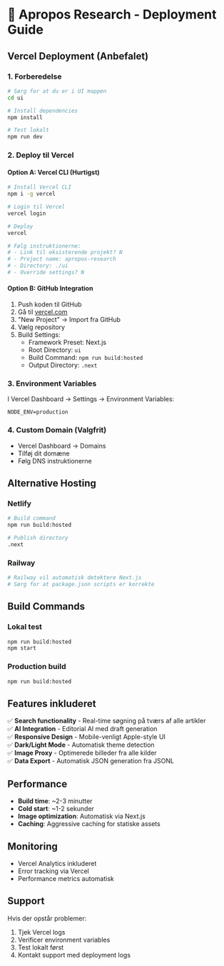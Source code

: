 # 🚀 Apropos Research - Deployment Guide

## Vercel Deployment (Anbefalet)

### 1. Forberedelse
```bash
# Sørg for at du er i UI mappen
cd ui

# Install dependencies
npm install

# Test lokalt
npm run dev
```

### 2. Deploy til Vercel

#### Option A: Vercel CLI (Hurtigst)
```bash
# Install Vercel CLI
npm i -g vercel

# Login til Vercel
vercel login

# Deploy
vercel

# Følg instruktionerne:
# - Link til eksisterende projekt? N
# - Project name: apropos-research
# - Directory: ./ui
# - Override settings? N
```

#### Option B: GitHub Integration
1. Push koden til GitHub
2. Gå til [vercel.com](https://vercel.com)
3. "New Project" → Import fra GitHub
4. Vælg repository
5. Build Settings:
   - Framework Preset: Next.js
   - Root Directory: `ui`
   - Build Command: `npm run build:hosted`
   - Output Directory: `.next`

### 3. Environment Variables
I Vercel Dashboard → Settings → Environment Variables:
```
NODE_ENV=production
```

### 4. Custom Domain (Valgfrit)
- Vercel Dashboard → Domains
- Tilføj dit domæne
- Følg DNS instruktionerne

## Alternative Hosting

### Netlify
```bash
# Build command
npm run build:hosted

# Publish directory
.next
```

### Railway
```bash
# Railway vil automatisk detektere Next.js
# Sørg for at package.json scripts er korrekte
```

## Build Commands

### Lokal test
```bash
npm run build:hosted
npm start
```

### Production build
```bash
npm run build:hosted
```

## Features inkluderet
✅ **Search functionality** - Real-time søgning på tværs af alle artikler  
✅ **AI Integration** - Editorial AI med draft generation  
✅ **Responsive Design** - Mobile-venligt Apple-style UI  
✅ **Dark/Light Mode** - Automatisk theme detection  
✅ **Image Proxy** - Optimerede billeder fra alle kilder  
✅ **Data Export** - Automatisk JSON generation fra JSONL  

## Performance
- **Build time**: ~2-3 minutter
- **Cold start**: ~1-2 sekunder
- **Image optimization**: Automatisk via Next.js
- **Caching**: Aggressive caching for statiske assets

## Monitoring
- Vercel Analytics inkluderet
- Error tracking via Vercel
- Performance metrics automatisk

## Support
Hvis der opstår problemer:
1. Tjek Vercel logs
2. Verificer environment variables
3. Test lokalt først
4. Kontakt support med deployment logs
